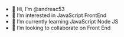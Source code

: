 - 👋 Hi, I’m @andreac53
- 👀 I’m interested in JavaScript FrontEnd
- 🌱 I’m currently learning JavaScript Node JS
- 💞️ I’m looking to collaborate on Front End
